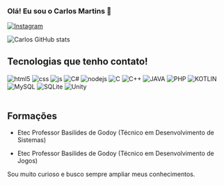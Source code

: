 ### Olá! Eu sou o Carlos Martins  👋

[![Instagram](https://img.shields.io/badge/Instagram-E4405F?style=for-the-badge&logo=instagram&logoColor=white)](https://www.instagram.com/__martinscarlos/)

![Carlos GitHub stats](https://github-readme-stats.vercel.app/api?username=MartinsCarlos111&show_icons=true&theme=dracula&count_private=true)

## Tecnologias que tenho contato!

<div style="display: inline_block">
  <img align="center" alt="html5" src="https://img.shields.io/badge/HTML5-E34F26?style=for-the-badge&logo=html5&logoColor=white" />
  <img align="center" alt="css" src="https://img.shields.io/badge/CSS3-1572B6?style=for-the-badge&logo=css3&logoColor=white" />
  <img align="center" alt="js" src="https://img.shields.io/badge/JavaScript-F7DF1E?style=for-the-badge&logo=javascript&logoColor=black" />
  <img align="center" alt="C#" src="https://img.shields.io/badge/C%23-239120?style=for-the-badge&logo=c-sharp&logoColor=white" />
  <img align="center" alt="nodejs" src="https://img.shields.io/badge/Node.js-43853D?style=for-the-badge&logo=node.js&logoColor=white" />
  <img align="center" alt="C" src="https://img.shields.io/badge/C-00599C?style=for-the-badge&logo=c&logoColor=white" />
  <img align="center" alt="C++" src="https://img.shields.io/badge/C%2B%2B-00599C?style=for-the-badge&logo=c%2B%2B&logoColor=white" />
  <img align="center" alt="JAVA" src="https://img.shields.io/badge/Java-ED8B00?style=for-the-badge&logo=openjdk&logoColor=white" />
  <img align="center" alt="PHP" src="https://img.shields.io/badge/PHP-777BB4?style=for-the-badge&logo=php&logoColor=white" />
  <img align="center" alt="KOTLIN" src="https://img.shields.io/badge/Kotlin-0095D5?&style=for-the-badge&logo=kotlin&logoColor=white" /> 
  <img align="center" alt="MySQL" src="https://img.shields.io/badge/MySQL-00000F?style=for-the-badge&logo=mysql&logoColor=white" />

  
  <img align="center" alt="SQLite" src="https://img.shields.io/badge/SQLite-07405E?style=for-the-badge&logo=sqlite&logoColor=white" />
  <img align="center" alt="Unity" src="https://img.shields.io/badge/Unity-100000?style=for-the-badge&logo=unity&logoColor=white" />
</div><br/>

## Formações

- Etec Professor Basilides de Godoy (Técnico em Desenvolvimento de Sistemas)

- Etec Professor Basilides de Godoy (Técnico em Desenvolvimento de Jogos)

Sou muito curioso e busco sempre ampliar meus conhecimentos. 

